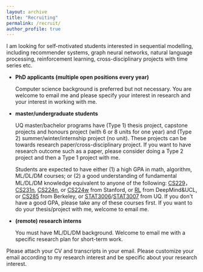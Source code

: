 ```yaml
---
layout: archive
title: "Recruiting"
permalink: /recruit/
author_profile: true
---
```


I am looking for self-motivated students interested in sequential modelling, including recommender systems, graph neural networks, natural language processing, reinforcement learning, cross-disciplinary projects with time series etc.

* **PhD applicants (multiple open positions every year)**
  
  Computer science background is preferred but not necessary. You are welcome to email me and please specify your interest in research and your interest in working with me.

* **master/undergraduate students**
  
  UQ master/bachelor programs have (Type 1) thesis project, capstone projects and honours project (with 6 or 8 units for one year) and (Type 2) summer/winter/internship project (no unit). These projects can be towards research paper/cross-disciplinary project. If you want to have research outcome such as a paper, please consider doing a Type 2 project and then a Type 1 project with me. 
  
  Students are expected to have either (1) a high GPA in math, algorithm, ML/DL/DM courses; or (2) a good understanding of fundamental ML/DL/DM knowledge equivalent to anyone of the following: <a href="https://www.youtube.com/playlist?list=PLoROMvodv4rMiGQp3WXShtMGgzqpfVfbU" target="_blank"> CS229</a>， <a href="https://www.youtube.com/playlist?list=PLkt2uSq6rBVctENoVBg1TpCC7OQi31AlC" target="_blank"> CS231n</a>, <a href="https://www.youtube.com/playlist?list=PLoROMvodv4rOSH4v6133s9LFPRHjEmbmJ" target="_blank"> CS224n</a>, or <a href="https://www.youtube.com/playlist?list=PLoROMvodv4rPLKxIpqhjhPgdQy7imNkDn" target="_blank"> CS224w</a> from Stanford, or <a href="https://www.youtube.com/playlist?list=PLqYmG7hTraZDM-OYHWgPebj2MfCFzFObQ" target="_blank"> RL</a> from DeepMind&UCL, or <a href="https://www.youtube.com/playlist?list=PL_iWQOsE6TfXxKgI1GgyV1B_Xa0DxE5eH" target="_blank"> CS285</a> from Berkeley, or <a href="https://my.uq.edu.au/programs-courses/course.html?course_code=STAT3006" target="_blank"> STAT3006</a>/<a href="https://my.uq.edu.au/programs-courses/course.html?course_code=STAT3007" target="_blank">STAT3007</a> from UQ. If you don't have a good GPA, please take any of these courses first. If you want to do your thesis/project with me, welcome to email me.

* **(remote) research interns**
  
  You must have ML/DL/DM background. Welcome to email me with a specific research plan for short-term work.

Please attach your CV and transcripts in your email. Please customize your email according to my research interest and be specific about your research interest.